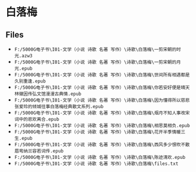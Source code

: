 # 白落梅

## Files

- `F:/5000G电子书\I01-文学（小说 诗歌 名著 写作）\诗歌\白落梅\一剪宋朝的时光.azw3`
- `F:/5000G电子书\I01-文学（小说 诗歌 名著 写作）\诗歌\白落梅\一剪宋朝的月光.epub`
- `F:/5000G电子书\I01-文学（小说 诗歌 名著 写作）\诗歌\白落梅\世间所有相遇都是久别重逢.epub`
- `F:/5000G电子书\I01-文学（小说 诗歌 名著 写作）\诗歌\白落梅\你若安好便是晴天林徽因传弘文馆漫漫古典情.epub`
- `F:/5000G电子书\I01-文学（小说 诗歌 名著 写作）\诗歌\白落梅\因为懂得所以慈悲张爱玲的倾城往事白落梅经典散文系列.epub`
- `F:/5000G电子书\I01-文学（小说 诗歌 名著 写作）\诗歌\白落梅\烟月不知人事改宋词中的悲欢离合.epub`
- `F:/5000G电子书\I01-文学（小说 诗歌 名著 写作）\诗歌\白落梅\相思莫相负.epub`
- `F:/5000G电子书\I01-文学（小说 诗歌 名著 写作）\诗歌\白落梅\花开半季情暖三生.epub`
- `F:/5000G电子书\I01-文学（小说 诗歌 名著 写作）\诗歌\白落梅\西风多少恨吹不散眉弯纳兰容若词传.epub`
- `F:/5000G电子书\I01-文学（小说 诗歌 名著 写作）\诗歌\白落梅\陈迹清欢.epub`
- `F:/5000G电子书\I01-文学（小说 诗歌 名著 写作）\诗歌\白落梅\files.txt`
